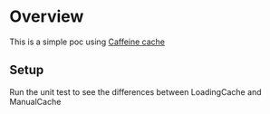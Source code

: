 # Overview

This is a simple poc using [Caffeine cache]

[Caffeine cache]: https://github.com/ben-manes/caffeine

## Setup

Run the unit test to see the differences between LoadingCache and ManualCache
